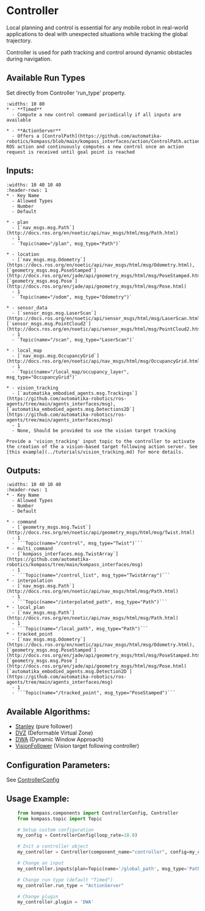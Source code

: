 # Controller

Local planning and control is essential for any mobile robot in real-world applications to deal with unexpected situations while tracking the global trajectory.

Controller is used for path tracking and control around dynamic obstacles during navigation.

## Available Run Types
Set directly from Controller 'run_type' property.

```{list-table}
:widths: 10 80
* - **Timed**
  - Compute a new control command periodically if all inputs are available

* - **ActionServer**
  - Offers a [ControlPath](https://github.com/automatika-robotics/kompass/blob/main/kompass_interfaces/action/ControlPath.action) ROS action and continuously computes a new control once an action request is received until goal point is reached
```

## Inputs:
```{list-table}
:widths: 10 40 10 40
:header-rows: 1
* - Key Name
  - Allowed Types
  - Number
  - Default

* - plan
  - [`nav_msgs.msg.Path`](http://docs.ros.org/en/noetic/api/nav_msgs/html/msg/Path.html)
  - 1
  - `Topic(name="/plan", msg_type="Path")`

* - location
  - [`nav_msgs.msg.Odometry`](https://docs.ros.org/en/noetic/api/nav_msgs/html/msg/Odometry.html), [`geometry_msgs.msg.PoseStamped`](http://docs.ros.org/en/jade/api/geometry_msgs/html/msg/PoseStamped.html), [`geometry_msgs.msg.Pose`](http://docs.ros.org/en/jade/api/geometry_msgs/html/msg/Pose.html)
  - 1
  - `Topic(name="/odom", msg_type="Odometry")`

* - sensor_data
  - [`sensor_msgs.msg.LaserScan`](https://docs.ros.org/en/noetic/api/sensor_msgs/html/msg/LaserScan.html), [`sensor_msgs.msg.PointCloud2`](http://docs.ros.org/en/noetic/api/sensor_msgs/html/msg/PointCloud2.html)
  - 1
  - `Topic(name="/scan", msg_type="LaserScan")`

* - local_map
  - [`nav_msgs.msg.OccupancyGrid`](http://docs.ros.org/en/noetic/api/nav_msgs/html/msg/OccupancyGrid.html)
  - 1
  - `Topic(name="/local_map/occupancy_layer", msg_type="OccupancyGrid")`

* - vision_tracking
  - [`automatika_embodied_agents.msg.Trackings`](https://github.com/automatika-robotics/ros-agents/tree/main/agents_interfaces/msg), [`automatika_embodied_agents.msg.Detections2D`](https://github.com/automatika-robotics/ros-agents/tree/main/agents_interfaces/msg)
  - 1
  - None, Should be provided to use the vision target tracking
```

```{tip}
Provide a 'vision_tracking' input topic to the controller to activate the creation of the a vision-based target following action server. See [this example](../tutorials/vision_tracking.md) for more details.
```

## Outputs:

```{list-table}
:widths: 10 40 10 40
:header-rows: 1
* - Key Name
  - Allowed Types
  - Number
  - Default

* - command
  - [`geometry_msgs.msg.Twist`](http://docs.ros.org/en/noetic/api/geometry_msgs/html/msg/Twist.html)
  - 1
  - ```Topic(name="/control", msg_type="Twist")```
* - multi_command
  - [`kompass_interfaces.msg.TwistArray`](https://github.com/automatika-robotics/kompass/tree/main/kompass_interfaces/msg)
  - 1
  - ```Topic(name="/control_list", msg_type="TwistArray")```
* - interpolation
  - [`nav_msgs.msg.Path`](http://docs.ros.org/en/noetic/api/nav_msgs/html/msg/Path.html)
  - 1
  - ```Topic(name="/interpolated_path", msg_type="Path")```
* - local_plan
  - [`nav_msgs.msg.Path`](http://docs.ros.org/en/noetic/api/nav_msgs/html/msg/Path.html)
  - 1
  - ```Topic(name="/local_path", msg_type="Path")```
* - tracked_point
  - [`nav_msgs.msg.Odometry`](https://docs.ros.org/en/noetic/api/nav_msgs/html/msg/Odometry.html), [`geometry_msgs.msg.PoseStamped`](http://docs.ros.org/en/jade/api/geometry_msgs/html/msg/PoseStamped.html), [`geometry_msgs.msg.Pose`](http://docs.ros.org/en/jade/api/geometry_msgs/html/msg/Pose.html)[`automatika_embodied_agents.msg.Detection2D`](https://github.com/automatika-robotics/ros-agents/tree/main/agents_interfaces/msg)
  - 1
  - ```Topic(name="/tracked_point", msg_type="PoseStamped")```
```

## Available Algorithms:

- [Stanley](../advanced/algorithms/stanley.md) (pure follower)
- [DVZ](../advanced/algorithms/dvz.md) (Deformable Virtual Zone)
- [DWA](../advanced/algorithms/dwa.md) (Dynamic Window Approach)
- [VisionFollower](../advanced/algorithms/vision_follower.md) (Vision target following controller)

## Configuration Parameters:

See [ControllerConfig](../apidocs/kompass/kompass.components.controller.md/#classes)


## Usage Example:
```python
    from kompass.components import ControllerConfig, Controller
    from kompass.topic import Topic

    # Setup custom configuration
    my_config = ControllerConfig(loop_rate=10.0)

    # Init a controller object
    my_controller = Controller(component_name="controller", config=my_config)

    # Change an input
    my_controller.inputs(plan=Topic(name='/global_path', msg_type='Path'))

    # Change run type (default "Timed")
    my_controller.run_type = "ActionServer"

    # Change plugin
    my_controller.plugin = 'DWA'
```
